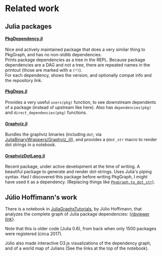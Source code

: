 
# Related work


## Julia packages

#### [PkgDependency.jl]

Nice and actively maintained package that does a very similar thing to PkgGraph, and has
no non-stdlib dependencies.\
Prints package dependencies as a tree in the REPL. Because package dependencies are a DAG 
and not a tree, there are repeated names in the printout (those are marked with a `(*)`).\
For each dependency, shows the version, and optionally compat info and the repository link.

#### [PkgDeps.jl]

Provides a very useful `users(pkg)` function, to see downstream
dependents of a package (instead of upstream like here).
Also has `dependencies(pkg)` and `direct_dependencies(pkg)` functions.

#### [Graphviz.jl]

Bundles the graphviz binaries (including `dot`; via [JuliaBinaryWrappers/Graphviz_jll][Graphviz_jll]),
and provides a `@dot_str` macro to render dot strings in a notebook.

#### [GraphvizDotLang.jl]

Recent package, under active development at the time of writing. A beautiful package to
generate and render dot-strings. Uses Julia's piping syntax. Had I discovered this
package before writing PkgGraph, I might have used it as a dependency. (Replacing things
like [`PkgGraph.to_dot_str`](@ref)).


[PkgDependency.jl]:   https://github.com/peng1999/PkgDependency.jl
[PkgDeps.jl]:         https://github.com/JuliaEcosystem/PkgDeps.jl
[Graphviz.jl]:        https://github.com/JuliaGraphs/GraphViz.jl
[Graphviz_jll]:       https://github.com/JuliaBinaryWrappers/Graphviz_jll.jl
[GraphvizDotLang.jl]: https://github.com/jhidding/GraphvizDotLang.jl



## Júlio Hoffimann's work

There is a notebook in [JuliaGraphsTutorials], by Júlio Hoffimann, that analyzes the
complete graph of Julia package dependencies: {[nbviewer link]}.

Note that this is older code (Julia 0.6), from back when only 1500 packages were registered (circa 2017).

Júlio also made interactive D3.js visualizations of the dependency graph, and of a world
map of Julians (See the links at the top of the notebook).

[JuliaGraphsTutorials]: https://github.com/JuliaGraphs/JuliaGraphsTutorials
[nbviewer link]: https://nbviewer.org/github/JuliaGraphs/JuliaGraphsTutorials/blob/master/DAG-Julia-Pkgs.ipynb
